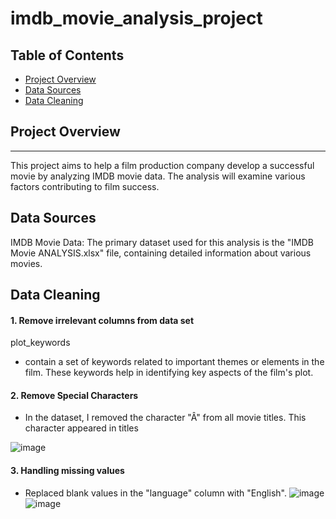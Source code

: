 # imdb_movie_analysis_project

## Table of Contents

- [Project Overview](#project-overview)
- [Data Sources](#data-sources)
- [Data Cleaning](#Data-Cleaning)


## Project Overview
---
This project aims to help a film production company develop a successful movie by analyzing IMDB movie data. The analysis will examine various factors contributing to film success.


## Data Sources

IMDB Movie Data: The primary dataset used for this analysis is the "IMDB Movie ANALYSIS.xlsx" file, containing detailed information about various movies. 


## Data Cleaning

#### 1. Remove irrelevant columns from data set 
plot_keywords
- contain a set of keywords related to important themes or elements in the film. These keywords help in identifying key aspects of the film's plot.

#### 2. Remove Special Characters 
- In the dataset, I removed the character "Â" from all movie titles. This character appeared in titles

![image](https://github.com/user-attachments/assets/add8a70e-1a3b-4ab6-839d-7f2dba0a9099)

#### 3. Handling missing values
- Replaced blank values in the "language" column with "English".
![image](https://github.com/user-attachments/assets/0d07b0be-538b-470b-9487-742be43534d2)
![image](https://github.com/user-attachments/assets/63a443b6-45c6-446f-a59f-c73d90968eb4)


